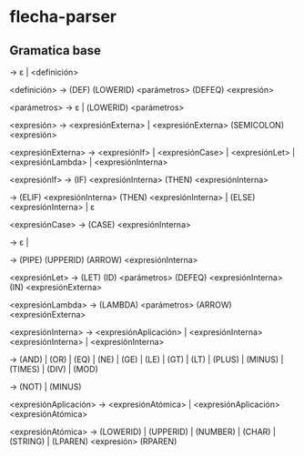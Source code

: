 # flecha-parser


## Gramatica base

<programa> → ε
| <programa> <definición>

<definición> → (DEF) (LOWERID) <parámetros> (DEFEQ) <expresión>

<parámetros> → ε
| (LOWERID) <parámetros>

<expresión> → <expresiónExterna>
| <expresiónExterna> (SEMICOLON) <expresión>

<expresiónExterna> → <expresiónIf>
| <expresiónCase>
| <expresiónLet>
| <expresiónLambda>
| <expresiónInterna>

<expresiónIf> → (IF) <expresiónInterna> (THEN) <expresiónInterna> <ramasElse>

<ramasElse> → (ELIF) <expresiónInterna> (THEN) <expresiónInterna> <ramasElse>
| (ELSE) <expresiónInterna>
| ε

<expresiónCase> → (CASE) <expresiónInterna> <ramasCase>

<ramasCase> → ε
| <ramaCase> <ramasCase>

<ramaCase> → (PIPE) (UPPERID) (ARROW) <expresiónInterna>

<expresiónLet> → (LET) (ID) <parámetros> (DEFEQ) <expresiónInterna> (IN) <expresiónExterna>

<expresiónLambda> → (LAMBDA) <parámetros> (ARROW) <expresiónExterna>

<expresiónInterna> → <expresiónAplicación>
| <expresiónInterna> <operadorBinario> <expresiónInterna>
| <operadorUnario> <expresiónInterna>

<operadorBinario> → (AND)
| (OR)
| (EQ)
| (NE)
| (GE)
| (LE)
| (GT)
| (LT)
| (PLUS)
| (MINUS)
| (TIMES)
| (DIV)
| (MOD)

<operadorUnario> → (NOT)
| (MINUS)

<expresiónAplicación> → <expresiónAtómica>
| <expresiónAplicación> <expresiónAtómica>

<expresiónAtómica> → (LOWERID)
| (UPPERID)
| (NUMBER)
| (CHAR)
| (STRING)
| (LPAREN) <expresión> (RPAREN)
